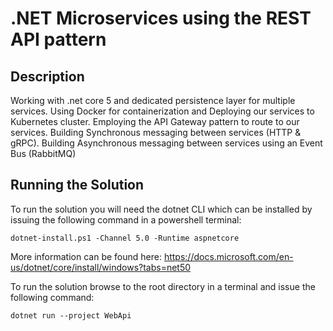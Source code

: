 # .NET Microservices using the REST API pattern

## Description

Working with .net core 5 and dedicated persistence layer for multiple services.
Using Docker for containerization and Deploying our services to Kubernetes cluster.
Employing the API Gateway pattern to route to our services.
Building Synchronous messaging between services (HTTP & gRPC).
Building Asynchronous messaging between services using an Event Bus (RabbitMQ)

## Running the Solution

To run the solution you will need the dotnet CLI which can be installed by issuing the following command in a powershell terminal:

`dotnet-install.ps1 -Channel 5.0 -Runtime aspnetcore`

More information can be found here: https://docs.microsoft.com/en-us/dotnet/core/install/windows?tabs=net50

To run the solution browse to the root directory in a terminal and issue the following command:

`dotnet run --project WebApi`